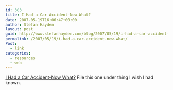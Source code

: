 ```yaml
---
id: 383
title: I Had a Car Accident-Now What?
date: 2007-05-19T16:06:47+00:00
author: Stefan Hayden
layout: post
guid: http://www.stefanhayden.com/blog/2007/05/19/i-had-a-car-accident-now-what/
permalink: /2007/05/19/i-had-a-car-accident-now-what/
Post:
  - link
categories:
  - resources
  - web
---
```

<p><a href="http://personalinsure.about.com/cs/vehicleratings/a/aa120902a.htm">I Had a Car Accident-Now What?</a> File this one under thing I wish I had known.
</p>
